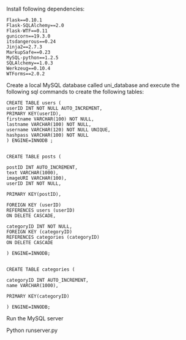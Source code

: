 Install following dependencies: 

	Flask==0.10.1
	Flask-SQLAlchemy==2.0
	Flask-WTF==0.11
	gunicorn==19.3.0
	itsdangerous==0.24
	Jinja2==2.7.3
	MarkupSafe==0.23
	MySQL-python==1.2.5
	SQLAlchemy==1.0.3
	Werkzeug==0.10.4
	WTForms==2.0.2

Create a local MySQL database called uni_database and execute the following sql commands to create the following tables: 

	CREATE TABLE users (
	userID INT NOT NULL AUTO_INCREMENT,
	PRIMARY KEY(userID),
	firstname VARCHAR(100) NOT NULL,
	lastname VARCHAR(100) NOT NULL,
	username VARCHAR(120) NOT NULL UNIQUE,
	hashpass VARCHAR(100) NOT NULL
	) ENGINE=INNODB ;


	CREATE TABLE posts (

	postID INT AUTO_INCREMENT,
	text VARCHAR(1000),
	imageURI VARCHAR(100),
	userID INT NOT NULL, 
	 
	PRIMARY KEY(postID),

	FOREIGN KEY (userID)
	REFERENCES users (userID)
	ON DELETE CASCADE,

	categoryID INT NOT NULL,
	FOREIGN KEY (categoryID)
	REFERENCES categories (categoryID)
	ON DELETE CASCADE

	) ENGINE=INNODB;


	CREATE TABLE categories (

	categoryID INT AUTO_INCREMENT,
	name VARCHAR(1000),
	 
	PRIMARY KEY(categoryID)

	) ENGINE=INNODB;
	
Run the MySQL server

Python runserver.py
